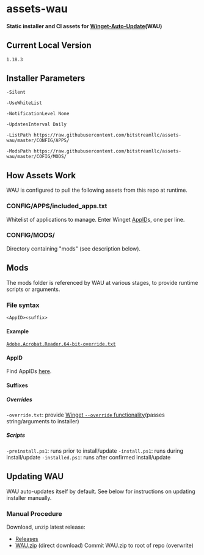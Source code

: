 # assets-wau
#### Static installer and CI assets for [Winget-Auto-Update](https://github.com/Romanitho/Winget-AutoUpdate)(WAU)

## Current Local Version
`1.18.3`

## Installer Parameters
`-Silent`

`-UseWhiteList`

`-NotificationLevel None` 

`-UpdatesInterval Daily`

`-ListPath https://raw.githubusercontent.com/bitstreamllc/assets-wau/master/CONFIG/APPS/ `

`-ModsPath https://raw.githubusercontent.com/bitstreamllc/assets-wau/master/COFIG/MODS/`

## How Assets Work
WAU is configured to pull the following assets from this repo at runtime. 

### CONFIG/APPS/included_apps.txt
Whitelist of applications to manage. Enter Winget [AppID](https://winget.run)s, one per line. 

### CONFIG/MODS/
Directory containing "mods" (see description below). 

## Mods
The mods folder is referenced by WAU at various stages, to provide runtime scripts or arguments.

### File syntax
`<AppID><suffix>`

#### Example
[`Adobe.Acrobat.Reader.64-bit-override.txt`](https://github.com/bitstreamllc/assets-wau/blob/master/CONFIG/MODS/Adobe.Acrobat.Reader.64-bit-override.txt)

#### AppID
Find AppIDs [here](https://winget.run).

#### Suffixes

##### Overrides
`-override.txt`: provide [Winget `--override` functionality](https://www.techwatching.dev/posts/winget-override)(passes string/arguments to installer)

##### Scripts
`-preinstall.ps1`: runs prior to install/update
`-install.ps1`: runs during install/update
`-installed.ps1`: runs after confirmed install/update

## Updating WAU
WAU auto-updates itself by default. See below for instructions on updating installer manually.

### Manual Procedure
Download, unzip latest release:
  - [Releases](https://github.com/Romanitho/Winget-AutoUpdate/releases)
  - [WAU.zip](https://github.com/Romanitho/Winget-AutoUpdate/releases/latest/download/WAU.zip) (direct download)
Commit WAU.zip to root of repo (overwrite)